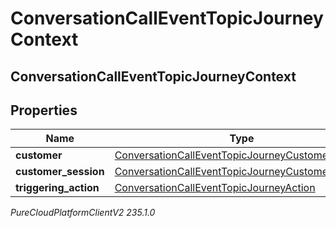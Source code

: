 # ConversationCallEventTopicJourneyContext

## ConversationCallEventTopicJourneyContext

## Properties

|Name | Type | Description | Notes|
|------------ | ------------- | ------------- | -------------|
| **customer** | [ConversationCallEventTopicJourneyCustomer](ConversationCallEventTopicJourneyCustomer) |  | [optional] |
| **customer_session** | [ConversationCallEventTopicJourneyCustomerSession](ConversationCallEventTopicJourneyCustomerSession) |  | [optional] |
| **triggering_action** | [ConversationCallEventTopicJourneyAction](ConversationCallEventTopicJourneyAction) |  | [optional] |



_PureCloudPlatformClientV2 235.1.0_
